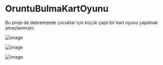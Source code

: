 # OruntuBulmaKartOyunu
Bu proje de debremzede çocuklar için küçük çaplı bir kart oyunu yapılmak amaçlanmıştır.


![image](https://user-images.githubusercontent.com/65345966/235540870-8e97d20c-7a31-487b-a56e-8f8ac277d95d.png)

![image](https://user-images.githubusercontent.com/65345966/235541004-88f18541-7f13-4ce2-bfe9-98e032d15809.png)

![image](https://user-images.githubusercontent.com/65345966/235541072-dc84bac1-46f9-4134-bfff-c22ea111a20c.png)

